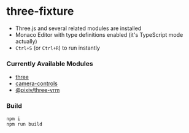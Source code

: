 # three-fixture

- Three.js and several related modules are installed
- Monaco Editor with type definitions enabled (it's TypeScript mode actually)
- `Ctrl+S` (or `Ctrl+R`) to run instantly

### Currently Available Modules

- [three](https://github.com/mrdoob/three.js/)
- [camera-controls](https://github.com/yomotsu/camera-controls)
- [@pixiv/three-vrm](https://github.com/pixiv/three-vrm)

### Build

```sh
npm i
npm run build
```
